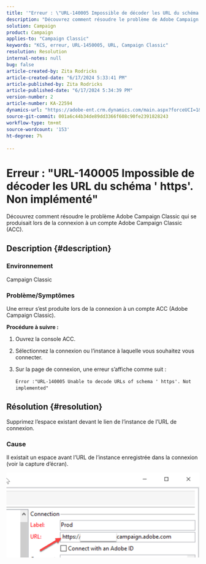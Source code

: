 ```yaml
---
title: '"Erreur : \"URL-140005 Impossible de décoder les URL du schéma '' https''. Non implémenté\"'
description: "Découvrez comment résoudre le problème de Adobe Campaign Classic lorsqu’une erreur s’est produite lors de la connexion à un compte Adobe Campaign Classic (ACC)."
solution: Campaign
product: Campaign
applies-to: "Campaign Classic"
keywords: "KCS, erreur, URL-1450005, URL, Campaign Classic"
resolution: Resolution
internal-notes: null
bug: false
article-created-by: Zita Rodricks
article-created-date: "6/17/2024 5:33:41 PM"
article-published-by: Zita Rodricks
article-published-date: "6/17/2024 5:34:39 PM"
version-number: 2
article-number: KA-22594
dynamics-url: "https://adobe-ent.crm.dynamics.com/main.aspx?forceUCI=1&pagetype=entityrecord&etn=knowledgearticle&id=7979cab7-cf2c-ef11-840a-002248084fbb"
source-git-commit: 001a6c44b34de89dd3366f608c90fe2391828243
workflow-type: tm+mt
source-wordcount: '153'
ht-degree: 7%

---
```


# Erreur : &quot;URL-140005 Impossible de décoder les URL du schéma &#39; https&#39;. Non implémenté&quot;


Découvrez comment résoudre le problème Adobe Campaign Classic qui se produisait lors de la connexion à un compte Adobe Campaign Classic (ACC).

## Description {#description}


### <b>Environnement</b>

Campaign Classic



### <b>Problème/Symptômes</b>

Une erreur s’est produite lors de la connexion à un compte ACC (Adobe Campaign Classic).



<b>Procédure à suivre :</b>

1. Ouvrez la console ACC.


2. Sélectionnez la connexion ou l’instance à laquelle vous souhaitez vous connecter.


3. Sur la page de connexion, une erreur s’affiche comme suit :

   `Error :"URL-140005 Unable to decode URLs of schema ' https'. Not implemented"`



## Résolution {#resolution}


Supprimez l’espace existant devant le lien de l’instance de l’URL de connexion.

### <b>Cause</b>

Il existait un espace avant l’URL de l’instance enregistrée dans la connexion (voir la capture d’écran).

![](assets/9ee7e7a5-fc34-ee11-bdf4-6045bd006c82.png)
